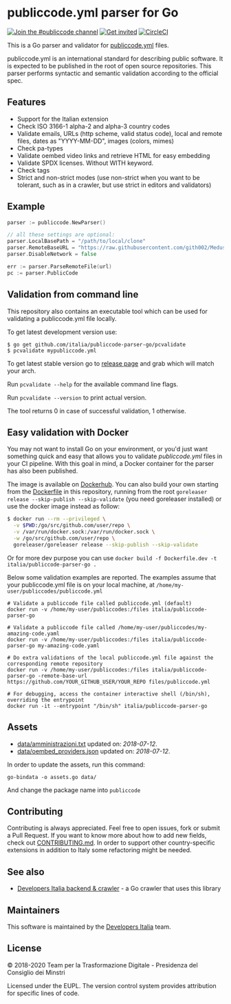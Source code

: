 # publiccode.yml parser for Go

[![Join the #publiccode channel](https://img.shields.io/badge/Slack%20channel-%23publiccode-blue.svg?logo=slack)](https://developersitalia.slack.com/messages/CAM3F785T)
[![Get invited](https://slack.developers.italia.it/badge.svg)](https://slack.developers.italia.it/) [![CircleCI](https://circleci.com/gh/italia/publiccode-parser-go.svg?style=svg)](https://circleci.com/gh/italia/publiccode-parser-go)

This is a Go parser and validator for [publiccode.yml](https://github.com/italia/publiccode.yml) files.

publiccode.yml is an international standard for describing public software. It is expected to be published in the root of open source repositories. This parser performs syntactic and semantic validation according to the official spec.

## Features

- Support for the Italian extension
- Check ISO 3166-1 alpha-2 and alpha-3 country codes
- Validate emails, URLs (http scheme, valid status code), local and remote files, dates as "YYYY-MM-DD", images (colors, mimes)
- Check pa-types
- Validate oembed video links and retrieve HTML for easy embedding
- Validate SPDX licenses. Without WITH keyword.
- Check tags
- Strict and non-strict modes (use non-strict when you want to be tolerant, such as in a crawler, but use strict in editors and validators)

## Example

```go
parser := publiccode.NewParser()

// all these settings are optional:
parser.LocalBasePath = "/path/to/local/clone"
parser.RemoteBaseURL = "https://raw.githubusercontent.com/gith002/Medusa/master"
parser.DisableNetwork = false

err := parser.ParseRemoteFile(url)
pc := parser.PublicCode
```

## Validation from command line

This repository also contains an executable tool which can be used for validating a publiccode.yml file locally.

To get latest development version use:
```
$ go get github.com/italia/publiccode-parser-go/pcvalidate
$ pcvalidate mypubliccode.yml
```

To get latest stable version go to [release page](https://github.com/italia/publiccode-parser-go/releases/latest) and grab which will match your arch.

Run `pcvalidate --help` for the available command line flags.

Run `pcvalidate --version` to print actual version.

The tool returns 0 in case of successful validation, 1 otherwise.

## Easy validation with Docker

You may not want to install Go on your environment, or you'd just want something quick and easy that allows you to validate *publiccode.yml* files in your CI pipeline. With this goal in mind, a Docker container for the parser has also been published.

The image is available on [Dockerhub](https://hub.docker.com/repository/docker/italia/publiccode-parser-go).
You can also build your own starting from the [Dockerfile](Dockerfile) in this repository, running from the root `goreleaser release --skip-publish --skip-validate` (you need goreleaser installed) or use the docker image instead as follow:

```sh
$ docker run --rm --privileged \
  -v $PWD:/go/src/github.com/user/repo \
  -v /var/run/docker.sock:/var/run/docker.sock \
  -w /go/src/github.com/user/repo \
  goreleaser/goreleaser release --skip-publish --skip-validate
```
Or for more dev purpose you can use `docker build -f Dockerfile.dev -t italia/publiccode-parser-go .`

Below some validation examples are reported. The examples assume that your publiccode.yml file is on your local machine, at `/home/my-user/publiccodes/publiccode.yml`

```shell
# Validate a publiccode file called publiccode.yml (default)
docker run -v /home/my-user/publiccodes:/files italia/publiccode-parser-go

# Validate a publiccode file called /home/my-user/publiccodes/my-amazing-code.yaml
docker run -v /home/my-user/publiccodes:/files italia/publiccode-parser-go my-amazing-code.yaml

# Do extra validations of the local publiccode.yml file against the corresponding remote repository
docker run -v /home/my-user/publiccodes:/files italia/publiccode-parser-go -remote-base-url https://github.com/YOUR_GITHUB_USER/YOUR_REPO files/publiccode.yml

# For debugging, access the container interactive shell (/bin/sh), overriding the entrypoint
docker run -it --entrypoint "/bin/sh" italia/publiccode-parser-go
```

## Assets

- [data/amministrazioni.txt](data/amministrazioni.txt) updated on: _2018-07-12_.
- [data/oembed_providers.json](data/oembed_providers.json) updated on: _2018-07-12_.

In order to update the assets, run this command:

`go-bindata -o assets.go data/`

And change the package name into `publiccode`

## Contributing

Contributing is always appreciated.
Feel free to open issues, fork or submit a Pull Request.
If you want to know more about how to add new fields, check out [CONTRIBUTING.md](CONTRIBUTING.md). In order to support other country-specific extensions in addition to Italy some refactoring might be needed.

## See also

* [Developers Italia backend & crawler](https://github.com/italia/developers-italia-backend) - a Go crawler that uses this library

## Maintainers

This software is maintained by the [Developers Italia](https://developers.italia.it/) team.

## License

© 2018-2020 Team per la Trasformazione Digitale - Presidenza del Consiglio dei Minstri

Licensed under the EUPL.
The version control system provides attribution for specific lines of code.
